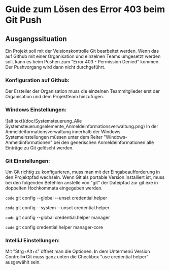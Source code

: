 # Guide zum Lösen des Error 403 beim Git Push
## Ausgangssituation
Ein Projekt soll mit der Veisionskontrolle Git bearbeitet werden.
Wenn das auf Github mit einer Organisation und 
einzelnen Teams umgesetzt werden soll, kann es beim Pushen 
zum "Error 403 - Permission Denied" kommen. Der Pushvorgang wird 
dann nicht durchgeführt.

### Konfiguration auf Github:
Der Ersteller der Organisation muss die einzelnen Teammitglieder erst 
der Organisation und dem Projektteam hinzufügen.

### Windows Einstellungen:
![alt text](doc/Systemsteuerung_Alle Systemsteuerungselemente_Anmeldeinformationsverwaltung.png)
In der Anmeldeiformationsverwaltung innerhalb der Windows Systemeinstellungen
müssen unter dem Reiter "Windows-Anmeldinformationen" bei den generischen Anmeldeinformationen alle Einträge 
zu Git gelöscht werden.  

### Git Einstellungen:
Um Git richtig zu konfigurieren, muss man mit der Eingabeaufforderung in den Projektpfad wechseln.
Wenn Git als portable Version installiert ist, muss bei den folgenden Befehlen anstelle von "git" 
der Dateipfad zur git.exe in doppelten Hochkommata eingegeben werden.

`code` git config --global --unset credential.helper

`code` git config --system --unset credential.helper

`code` git config --global credential.helper manager

`code` git config credential.helper manager-core

### IntelliJ Einstellungen:
Mit "Strg+Alt+s" öffnet man die Optionen. In dem Untermenü Version Controll=>Git
muss ganz unten die Checkbox "use credential helper" ausgewählt sein.


